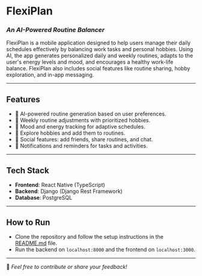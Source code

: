 # **FlexiPlan**  
### *An AI-Powered Routine Balancer*

FlexiPlan is a mobile application designed to help users manage their daily schedules effectively by balancing work tasks and personal hobbies. Using AI, the app generates personalized daily and weekly routines, adapts to the user's energy levels and mood, and encourages a healthy work-life balance. FlexiPlan also includes social features like routine sharing, hobby exploration, and in-app messaging.

---

## **Features**
- 🧠 AI-powered routine generation based on user preferences.
- 🔄 Weekly routine adjustments with prioritized hobbies.
- 🌟 Mood and energy tracking for adaptive schedules.
- 🎨 Explore hobbies and add them to routines.
- 🤝 Social features: add friends, share routines, and chat.
- 🔔 Notifications and reminders for tasks and activities.

---

## **Tech Stack**
- **Frontend**: React Native (TypeScript)
- **Backend**: Django (Django Rest Framework)
- **Database**: PostgreSQL

---

## **How to Run**
- Clone the repository and follow the setup instructions in the [README.md](./README.md) file.
- Run the backend on `localhost:8000` and the frontend on `localhost:3000`.

---

📌 *Feel free to contribute or share your feedback!*
